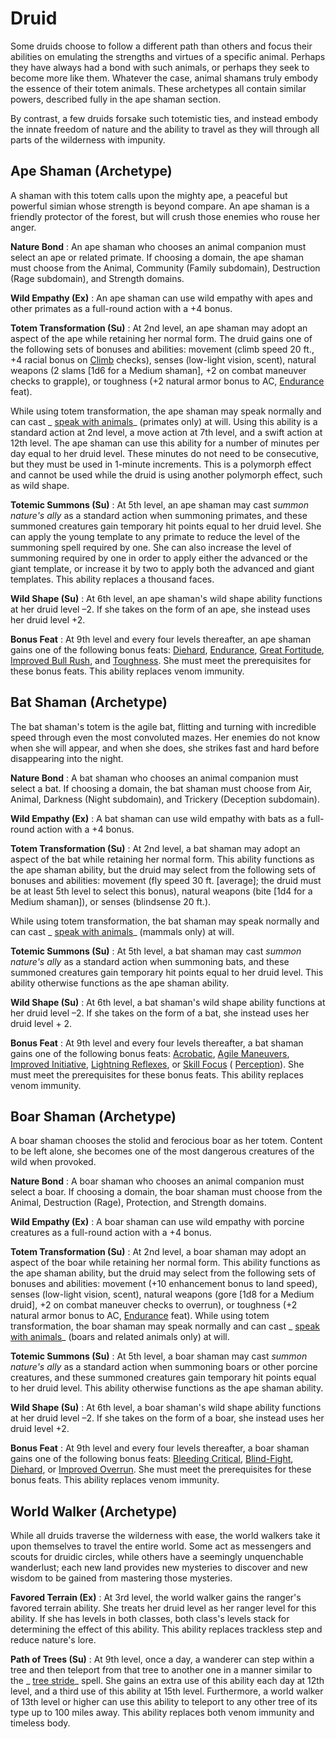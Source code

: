 # Druid

Some druids choose to follow a different path than others and focus their abilities on emulating the strengths and virtues of a specific animal. Perhaps they have always had a bond with such animals, or perhaps they seek to become more like them. Whatever the case, animal shamans truly embody the essence of their totem animals. These archetypes all contain similar powers, described fully in the ape shaman section.

By contrast, a few druids forsake such totemistic ties, and instead embody the innate freedom of nature and the ability to travel as they will through all parts of the wilderness with impunity.

## Ape Shaman (Archetype)

A shaman with this totem calls upon the mighty ape, a peaceful but powerful simian whose strength is beyond compare. An ape shaman is a friendly protector of the forest, but will crush those enemies who rouse her anger.

**Nature Bond** : An ape shaman who chooses an animal companion must select an ape or related primate. If choosing a domain, the ape shaman must choose from the Animal, Community (Family subdomain), Destruction (Rage subdomain), and Strength domains.

**Wild Empathy (Ex)** : An ape shaman can use wild empathy with apes and other primates as a full-round action with a +4 bonus.

**Totem Transformation (Su)** : At 2nd level, an ape shaman may adopt an aspect of the ape while retaining her normal form. The druid gains one of the following sets of bonuses and abilities: movement (climb speed 20 ft., +4 racial bonus on [Climb](skills/climb#_climb) checks), senses (low-light vision, scent), natural weapons (2 slams [1d6 for a Medium shaman], +2 on combat maneuver checks to grapple), or toughness (+2 natural armor bonus to AC, [Endurance](feats#_endurance) feat).

While using totem transformation, the ape shaman may speak normally and can cast _ [speak with animals](spells/speakWithAnimals#_speak-with-animals)_ (primates only) at will. Using this ability is a standard action at 2nd level, a move action at 7th level, and a swift action at 12th level. The ape shaman can use this ability for a number of minutes per day equal to her druid level. These minutes do not need to be consecutive, but they must be used in 1-minute increments. This is a polymorph effect and cannot be used while the druid is using another polymorph effect, such as wild shape.

**Totemic Summons (Su)** : At 5th level, an ape shaman may cast _summon nature's ally_ as a standard action when summoning primates, and these summoned creatures gain temporary hit points equal to her druid level. She can apply the young template to any primate to reduce the level of the summoning spell required by one. She can also increase the level of summoning required by one in order to apply either the advanced or the giant template, or increase it by two to apply both the advanced and giant templates. This ability replaces a thousand faces.

**Wild Shape (Su)** : At 6th level, an ape shaman's wild shape ability functions at her druid level –2. If she takes on the form of an ape, she instead uses her druid level +2.

**Bonus Feat** : At 9th level and every four levels thereafter, an ape shaman gains one of the following bonus feats: [Diehard](feats#_diehard), [Endurance](feats#_endurance), [Great Fortitude](feats#_great-fortitude), [Improved Bull Rush](feats#_improved-bull-rush), and [Toughness](feats#_toughness). She must meet the prerequisites for these bonus feats. This ability replaces venom immunity.

## Bat Shaman (Archetype)

The bat shaman's totem is the agile bat, flitting and turning with incredible speed through even the most convoluted mazes. Her enemies do not know when she will appear, and when she does, she strikes fast and hard before disappearing into the night.

**Nature Bond** : A bat shaman who chooses an animal companion must select a bat. If choosing a domain, the bat shaman must choose from Air, Animal, Darkness (Night subdomain), and Trickery (Deception subdomain).

**Wild Empathy (Ex)** : A bat shaman can use wild empathy with bats as a full-round action with a +4 bonus.

**Totem Transformation (Su)** : At 2nd level, a bat shaman may adopt an aspect of the bat while retaining her normal form. This ability functions as the ape shaman ability, but the druid may select from the following sets of bonuses and abilities: movement (fly speed 30 ft. [average]; the druid must be at least 5th level to select this bonus), natural weapons (bite [1d4 for a Medium shaman]), or senses (blindsense 20 ft.).

While using totem transformation, the bat shaman may speak normally and can cast _ [speak with animals](spells/speakWithAnimals#_speak-with-animals)_ (mammals only) at will.

**Totemic Summons (Su)** : At 5th level, a bat shaman may cast _summon nature's ally_ as a standard action when summoning bats, and these summoned creatures gain temporary hit points equal to her druid level. This ability otherwise functions as the ape shaman ability.

**Wild Shape (Su)** : At 6th level, a bat shaman's wild shape ability functions at her druid level –2. If she takes on the form of a bat, she instead uses her druid level + 2.

**Bonus Feat** : At 9th level and every four levels thereafter, a bat shaman gains one of the following bonus feats: [Acrobatic](feats#_acrobatic), [Agile Maneuvers](feats#_agile-maneuvers), [Improved Initiative](feats#_improved-initiative), [Lightning Reflexes](feats#_lightning-reflexes), or [Skill Focus](feats#_skill-focus) ( [Perception](skills/perception#_perception)). She must meet the prerequisites for these bonus feats. This ability replaces venom immunity.

## Boar Shaman (Archetype)

A boar shaman chooses the stolid and ferocious boar as her totem. Content to be left alone, she becomes one of the most dangerous creatures of the wild when provoked.

**Nature Bond** : A boar shaman who chooses an animal companion must select a boar. If choosing a domain, the boar shaman must choose from the Animal, Destruction (Rage), Protection, and Strength domains.

**Wild Empathy (Ex)** : A boar shaman can use wild empathy with porcine creatures as a full-round action with a +4 bonus.

**Totem Transformation (Su)** : At 2nd level, a boar shaman may adopt an aspect of the boar while retaining her normal form. This ability functions as the ape shaman ability, but the druid may select from the following sets of bonuses and abilities: movement (+10 enhancement bonus to land speed), senses (low-light vision, scent), natural weapons (gore [1d8 for a Medium druid], +2 on combat maneuver checks to overrun), or toughness (+2 natural armor bonus to AC, [Endurance](feats#_endurance) feat). While using totem transformation, the boar shaman may speak normally and can cast _ [speak with animals](spells/speakWithAnimals#_speak-with-animals)_ (boars and related animals only) at will.

**Totemic Summons (Su)** : At 5th level, a boar shaman may cast _summon nature's ally_ as a standard action when summoning boars or other porcine creatures, and these summoned creatures gain temporary hit points equal to her druid level. This ability otherwise functions as the ape shaman ability.

**Wild Shape (Su)** : At 6th level, a boar shaman's wild shape ability functions at her druid level –2. If she takes on the form of a boar, she instead uses her druid level +2.

**Bonus Feat** : At 9th level and every four levels thereafter, a boar shaman gains one of the following bonus feats: [Bleeding Critical](feats#_bleeding-critical), [Blind-Fight](feats#_blind-fight), [Diehard](feats#_diehard), or [Improved Overrun](feats#_improved-overrun). She must meet the prerequisites for these bonus feats. This ability replaces venom immunity.

## World Walker (Archetype)

While all druids traverse the wilderness with ease, the world walkers take it upon themselves to travel the entire world. Some act as messengers and scouts for druidic circles, while others have a seemingly unquenchable wanderlust; each new land provides new mysteries to discover and new wisdom to be gained from mastering those mysteries.

**Favored Terrain (Ex)** : At 3rd level, the world walker gains the ranger's favored terrain ability. She treats her druid level as her ranger level for this ability. If she has levels in both classes, both class's levels stack for determining the effect of this ability. This ability replaces trackless step and reduce nature's lore.

**Path of Trees (Su)** : At 9th level, once a day, a wanderer can step within a tree and then teleport from that tree to another one in a manner similar to the _ [tree stride](spells/treeStride#_tree-stride)_ spell. She gains an extra use of this ability each day at 12th level, and a third use of this ability at 15th level. Furthermore, a world walker of 13th level or higher can use this ability to teleport to any other tree of its type up to 100 miles away. This ability replaces both venom immunity and timeless body.

